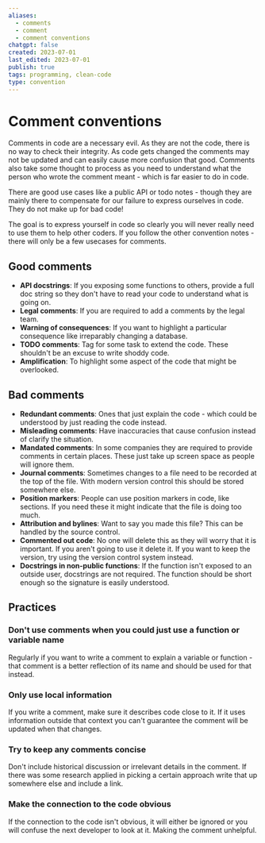 ```yaml
---
aliases:
  - comments
  - comment
  - comment conventions
chatgpt: false
created: 2023-07-01
last_edited: 2023-07-01
publish: true
tags: programming, clean-code
type: convention
---
```

# Comment conventions

Comments in code are a necessary evil. As they are not the code, there is no way to check their integrity. As code gets changed the comments may not be updated and can easily cause more confusion that good. Comments also take some thought to process as you need to understand what the person who wrote the comment meant - which is far easier to do in code.

There are good use cases like a public API or todo notes - though they are mainly there to compensate for our failure to express ourselves in code. They do not make up for bad code!

The goal is to express yourself in code so clearly you will never really need to use them to help other coders. If you follow the other convention notes - there will only be a few usecases for comments.

## Good comments

- **API docstrings**: If you exposing some functions to others, provide a full doc string so they don't have to read your code to understand what is going on.
- **Legal comments**: If you are required to add a comments by the legal team.
- **Warning of consequences**: If you want to highlight a particular consequence like irreparably changing a database.
- **TODO comments**: Tag for some task to extend the code. These shouldn't be an excuse to write shoddy code.
- **Amplification**: To highlight some aspect of the code that might be overlooked.

## Bad comments

- **Redundant comments**: Ones that just explain the code - which could be understood by just reading the code instead.
- **Misleading comments**: Have inaccuracies that cause confusion instead of clarify the situation.
- **Mandated comments**: In some companies they are required to provide comments in certain places. These just take up screen space as people will ignore them.
- **Journal comments**: Sometimes changes to a file need to be recorded at the top of the file. With modern version control this should be stored somewhere else.
- **Position markers**: People can use position markers in code, like sections. If you need these it might indicate that the file is doing too much.
- **Attribution and bylines**: Want to say you made this file? This can be handled by the source control.
- **Commented out code**: No one will delete this as they will worry that it is important. If you aren't going to use it delete it. If you want to keep the version, try using the version control system instead.
- **Docstrings in non-public functions**: If the function isn't exposed to an outside user, docstrings are not required. The function should be short enough so the signature is easily understood.

## Practices

### Don't use comments when you could just use a function or variable name

Regularly if you want to write a comment to explain a variable or function - that comment is a better reflection of its name and should be used for that instead.

### Only use local information

If you write a comment, make sure it describes code close to it. If it uses information outside that context you can't guarantee the comment will be updated when that changes.

### Try to keep any comments concise

Don't include historical discussion or irrelevant details in the comment. If there was some research applied in picking a certain approach write that up somewhere else and include a link.

### Make the connection to the code obvious

If the connection to the code isn't obvious, it will either be ignored or you will confuse the next developer to look at it. Making the comment unhelpful.

